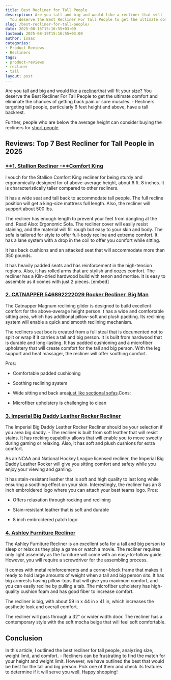 ```yaml
---
title: Best Recliner for Tall People
description: Are you tall and big and would like a recliner that will fit your size?
  You deserve the Best Recliner For Tall People to get the ultimate comfort and...
slug: /best-recliner-for-tall-people/
date: 2025-08-15T15:16:55+03:00
lastmod: 2025-08-15T15:16:55+03:00
author: Isaac
categories:
- Product Reviews
- Recliners
tags:
- product-reviews
- recliner
- tall
layout: post
---
```

Are you tall and big and would like a [recliner](https://pestpolicy.com/best-recliners-for-pregnancy/)that will fit your size? You deserve the Best Recliner For Tall People to get the ultimate comfort and eliminate the chances of getting back pain or sore muscles. - Recliners targeting tall people, particularly 6 feet height and above, have a tall backrest.

Further, people who are below the average height can consider buying the recliners for [short people](https://pestpolicy.com/best-recliners-for-short-people/).

##  Reviews: Top 7 Best Recliner for Tall People in 2025

###  [**1. Stallion Recliner -****Comfort King**](https://www.amazon.com/dp/B008U75IAW/?tag=p-policy-20)

I vouch for the Stallion Comfort King recliner for being sturdy and ergonomically designed for of above-average height, about 6 ft. 8 inches. It is characteristically taller compared to other recliners.

It has a wide seat and tall back to accommodate tall people. The full recline position will get a king-size mattress full length. Also, the recliner will support about 500 lbs.

The recliner has enough length to prevent your feet from dangling at the end. Read Also: Ergonomic Sofa. The recliner cover will easily resist staining, and the material will fill rough but easy to your skin and body. The sofa is tailored for style to offer full-body recline and extreme comfort. It has a lane system with a drop in the coil to offer you comfort while sitting.

It has back cushions and an attacked seat that will accommodate more than 350 pounds.

It has heavily padded seats and has reinforcement in the high-tension regions. Also, it has rolled arms that are stylish and oozes comfort. The recliner has a Kiln-dried hardwood build with tenon and mortise. It is easy to assemble as it comes with just 2 pieces. [embed]

###  [2. CATNAPPER 546892222029 Rocker Recliner, Big Man](https://www.amazon.com/dp/B00K72VAI2/?tag=p-policy-20)

The Catnapper Magnum reclining glider is designed to build excellent comfort for the above-average height person. t has a wide and comfortable sitting area, which has additional pillow-soft and plush padding. Its reclining system will enable a quick and smooth reclining mechanism.

The recliners seat box is created from a full steal that is documented not to split or wrap if it carries a tall and big person. It is built from hardwood that is durable and long-lasting. It has padded cushioning and a microfiber upholstery that will create comfort for the tall and big person. With the leg support and heat massager, the recliner will offer soothing comfort.

Pros:

- Comfortable padded cushioning

- Soothing reclining system

- Wide sitting and back area[just like sectional sofas](https://pestpolicy.com/best-sectional-sofa-for-family/).Cons:

- Microfiber upholstery is challenging to clean

###  [3. Imperial Big Daddy Leather Rocker Recliner](https://www.amazon.com/dp/B00D9SPOW4/?tag=p-policy-20)

The Imperial Big Daddy Leather Rocker Recliner should be your selection if you area big daddy. - The recliner is built from soft leather that will resist stains. It has rocking capability allows that will enable you to move sweetly during gaming or relaxing. Also, it has soft and plush cushions for extra comfort.

As an NCAA and National Hockey League licensed recliner, the Imperial Big Daddy Leather Rocker will give you sitting comfort and safety while you enjoy your viewing and gaming.

It has stain-resistant leather that is soft and high quality to last long while ensuring a soothing effect on your skin. Interestingly, the recliner has an 8 inch embroidered logo where you can attach your best teams logo.
Pros:

- Offers relaxation through rocking and reclining

- Stain-resistant leather that is soft and durable

- 8 inch embroidered patch logo

###  [**4. Ashley Furniture Recliner**](https://www.amazon.com/dp/B01FDN76E6/?tag=p-policy-20)

The Ashley Furniture Recliner is an excellent sofa for a tall and big person to sleep or relax as they play a game or watch a movie. The recliner requires only light assembly as the furniture will come with an easy-to-follow guide. However, you will require a screwdriver for the assembling process.

It comes with metal reinforcements and a corner-block frame that makes it ready to hold large amounts of weight when a tall and big person sits. It has big armrests having pillow-tops that will give you maximum comfort, and you can easily recline by pulling a tab. The microfiber upholstery has high-quality cushion foam and has good fiber to increase comfort.

The recliner is big, with about 59 in x 44 in x 41 in, which increases the aesthetic look and overall comfort.

The recliner will pass through a 32" or wider width door. The recliner has a contemporary style with the soft mocha beige that will feel soft comfortable.

##  Conclusion

In this article, I outlined the best recliner for tall people, analyzing size, weight limit, and comfort. - Recliners can be frustrating to find the match for your height and weight limit. However, we have outlined the best that would be best for the tall and big person. Pick one of them and check its features to determine if it will serve you well. Happy shopping!
